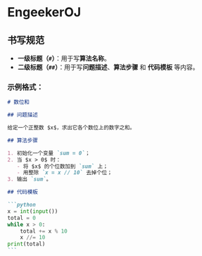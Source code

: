 # EngeekerOJ

## 书写规范

- **一级标题（`#`）**：用于写**算法名称**。
- **二级标题（`##`）**：用于写**问题描述**、**算法步骤** 和 **代码模板** 等内容。

### 示例格式：

````markdown
# 数位和

## 问题描述

给定一个正整数 $x$，求出它各个数位上的数字之和。

## 算法步骤

1. 初始化一个变量 `sum = 0`；
2. 当 $x > 0$ 时：
   - 将 $x$ 的个位数加到 `sum` 上；
   - 用整除 `x = x // 10` 去掉个位；
3. 输出 `sum`。

## 代码模板

```python
x = int(input())
total = 0
while x > 0:
    total += x % 10
    x //= 10
print(total)
```
````
